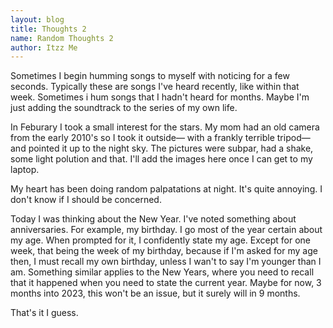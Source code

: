 ```yaml
---
layout: blog
title: Thoughts 2
name: Random Thoughts 2
author: Itzz Me
---
```

Sometimes I begin humming songs to myself with noticing for a few seconds. Typically these are songs I've heard recently, like within that week. Sometimes i hum songs that I hadn't heard for months. Maybe I'm just adding the soundtrack to the series of my own life.

In Feburary I took a small interest for the stars. My mom had an old camera from the early 2010's so I took it outside— with a frankly terrible tripod— and pointed it up to the night sky. The pictures were subpar, had a shake, some light polution and that. I'll add the images here once I can get to my laptop.

My heart has been doing random palpatations at night. It's quite annoying. I don't know if I should be concerned.

Today I was thinking about the New Year. I've noted something about anniversaries. For example, my birthday. I go most of the year certain about my age. When prompted for it, I confidently state my age. Except for one week, that being the week of my birthday, because if I'm asked for my age then, I must recall my own birthday, unless I wan't to say I'm younger than I am. Something similar applies to the New Years, where you need to recall that it happened when you need to state the current year. Maybe for now, 3 months into 2023, this won't be an issue, but it surely will in 9 months.

That's it I guess.